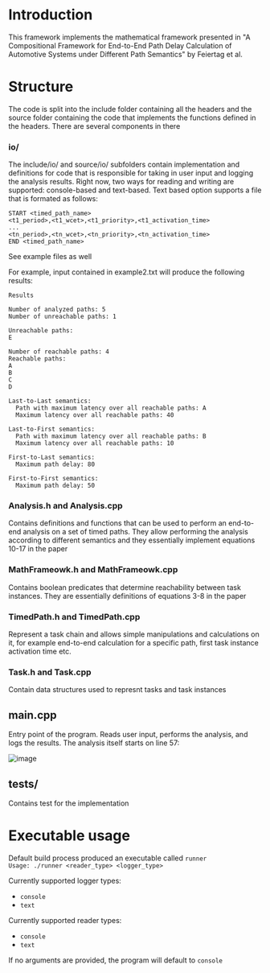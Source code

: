 # Introduction

This framework implements the mathematical framework presented in "A Compositional Framework for End-to-End Path Delay Calculation of Automotive Systems under Different Path Semantics" by Feiertag et al.

# Structure

The code is split into the include folder containing all the headers and the source folder containing the code that implements the functions defined in the headers. There are several components in there

### io/
The include/io/ and source/io/ subfolders contain implementation and definitions for code that is responsible for taking in user input and logging the analysis results. Right now, two ways for reading and writing are supported: console-based and text-based. 
Text based option supports a file that is formated as follows:
```
START <timed_path_name>
<t1_period>,<t1_wcet>,<t1_priority>,<t1_activation_time>
...
<tn_period>,<tn_wcet>,<tn_priority>,<tn_activation_time>
END <timed_path_name>
```
See example files as well

For example, input contained in example2.txt will produce the following results: <be>

```
Results

Number of analyzed paths: 5
Number of unreachable paths: 1

Unreachable paths:
E

Number of reachable paths: 4
Reachable paths:
A
B
C
D

Last-to-Last semantics:
  Path with maximum latency over all reachable paths: A
  Maximum latency over all reachable paths: 40

Last-to-First semantics:
  Path with maximum latency over all reachable paths: B
  Maximum latency over all reachable paths: 10

First-to-Last semantics:
  Maximum path delay: 80

First-to-First semantics:
  Maximum path delay: 50
```

### Analysis.h and Analysis.cpp

Contains definitions and functions that can be used to perform an end-to-end analysis on a set of timed paths. They allow performing the analysis according to different semantics and they essentially implement equations 10-17 in the paper

### MathFrameowk.h and MathFrameowk.cpp

Contains boolean predicates that determine reachability between task instances. They are essentially definitions of equations 3-8 in the paper

### TimedPath.h and TimedPath.cpp

Represent a task chain and allows simple manipulations and calculations on it, for example end-to-end calculation for a specific path, first task instance activation time etc.

### Task.h and Task.cpp

Contain data structures used to represnt tasks and task instances

## main.cpp

Entry point of the program. Reads user input, performs the analysis, and logs the results. The analysis itself starts on line 57:

![image](https://github.com/user-attachments/assets/a6c05188-35ce-47c2-aa04-a5926c65f381)


## tests/

Contains test for the implementation

# Executable usage

Default build process produced an executable called ```runner``` <br>
```Usage: ./runner <reader_type> <logger_type>```

Currently supported logger types:
- ```console```
- ```text```

Currently supported reader types:
- ```console```
- ```text```

If no arguments are provided, the program will default to ```console```
